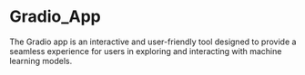 # Gradio_App
The Gradio app is an interactive and user-friendly tool designed to provide a seamless experience for users in exploring and interacting with machine learning models.
